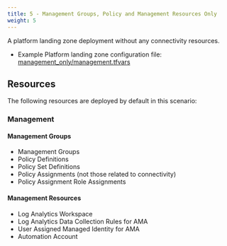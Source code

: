 ```yaml
---
title: 5 - Management Groups, Policy and Management Resources Only
weight: 5
---
```


A platform landing zone deployment without any connectivity resources.

* Example Platform landing zone configuration file: [management_only/management.tfvars](https://raw.githubusercontent.com/Azure/alz-terraform-accelerator/refs/heads/main/templates/platform_landing_zone/examples/management-only/management.tfvars)

## Resources

The following resources are deployed by default in this scenario:

### Management

#### Management Groups

- Management Groups
- Policy Definitions
- Policy Set Definitions
- Policy Assignments (not those related to connectivity)
- Policy Assignment Role Assignments

#### Management Resources

- Log Analytics Workspace
- Log Analytics Data Collection Rules for AMA
- User Assigned Managed Identity for AMA
- Automation Account
